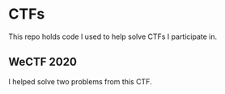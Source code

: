 # CTFs
This repo holds code I used to help solve CTFs I participate in.

## WeCTF 2020
I helped solve two problems from this CTF.